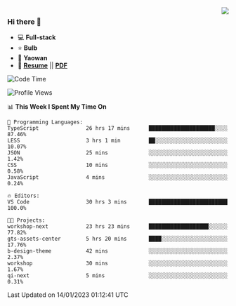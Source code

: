 <img align="right" src="https://github-readme-stats.vercel.app/api?username=LolipopJ&show_icons=true&count_private=true&hide_title=true&include_all_commits=true&theme=vue">

### Hi there 👋

- :computer: **Full-stack**
- :star: **Bulb**
- :pill: **Yaowan**
- :milky_way: [**Resume**](https://lolipopj.github.io/resume/) || [**PDF**](https://cdn.jsdelivr.net/gh/lolipopj/resume/export/resume-en.pdf)

<!--START_SECTION:waka-->
![Code Time](http://img.shields.io/badge/Code%20Time-856%20hrs%2041%20mins-blue)

![Profile Views](http://img.shields.io/badge/Profile%20Views-17-blue)

📊 **This Week I Spent My Time On** 

```text
💬 Programming Languages: 
TypeScript               26 hrs 17 mins      █████████████████████░░░░   87.46% 
LESS                     3 hrs 1 min         ██░░░░░░░░░░░░░░░░░░░░░░░   10.07% 
JSON                     25 mins             ░░░░░░░░░░░░░░░░░░░░░░░░░   1.42% 
CSS                      10 mins             ░░░░░░░░░░░░░░░░░░░░░░░░░   0.58% 
JavaScript               4 mins              ░░░░░░░░░░░░░░░░░░░░░░░░░   0.24%

🔥 Editors: 
VS Code                  30 hrs 3 mins       █████████████████████████   100.0%

🐱‍💻 Projects: 
workshop-next            23 hrs 23 mins      ███████████████████░░░░░░   77.82% 
gts-assets-center        5 hrs 20 mins       ████░░░░░░░░░░░░░░░░░░░░░   17.76% 
b-design-theme           42 mins             ░░░░░░░░░░░░░░░░░░░░░░░░░   2.37% 
workshop                 30 mins             ░░░░░░░░░░░░░░░░░░░░░░░░░   1.67% 
qi-next                  5 mins              ░░░░░░░░░░░░░░░░░░░░░░░░░   0.31%

```


 Last Updated on 14/01/2023 01:12:41 UTC
<!--END_SECTION:waka-->
